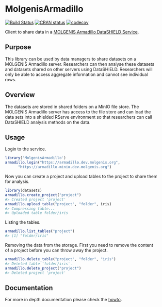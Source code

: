 MolgenisArmadillo
================

<!-- README.md is generated from README.Rmd. Please edit that file -->
<!-- badges: start -->

[![Build
Status](https://travis-ci.org/molgenis/molgenis-r-armadillo.svg?branch=master)](https://travis-ci.org/molgenis/molgenis-r-armadillo)
[![CRAN
status](https://www.r-pkg.org/badges/version/MolgenisArmadillo)](https://CRAN.R-project.org/package=MolgenisArmadillo)
[![codecov](https://codecov.io/gh/molgenis/molgenis-r-armadillo/branch/master/graph/badge.svg)](https://codecov.io/gh/molgenis/molgenis-r-armadillo)
<!-- badges: end -->

Client to share data in a [MOLGENIS Armadillo DataSHIELD
Service](https://github.com/molgenis/molgenis-service-armadillo/).

## Purpose

This library can be used by data managers to share datasets on a
MOLGENIS Armadillo server. Researchers can then analyse these datasets
and datasets shared on other servers using DataSHIELD. Researchers will
only be able to access aggregate information and cannot see individual
rows.

## Overview

The datasets are stored in shared folders on a MinIO file store. The
MOLGENIS Armadillo server has access to the file store and can load the
data sets into a shielded RServe environment so that researchers can
call DataSHIELD analysis methods on the data.

## Usage

Login to the service.

``` r
library('MolgenisArmadillo')
armadillo.login("https://armadillo.dev.molgenis.org",
      "https://armadillo-minio.dev.molgenis.org")
```

Now you can create a project and upload tables to the project to share
them for analysis.

``` r
library(datasets)
armadillo.create_project("project")
#> Created project 'project'
armadillo.upload_table("project", "folder", iris)
#> Compressing table...
#> Uploaded table folder/iris
```

Listing the tables.

``` r
armadillo.list_tables("project")
#> [1] "folder/iris"
```

Removing the data from the storage. First you need to remove the content
of a project before you can throw away the project.

``` r
armadillo.delete_table("project", "folder", "iris")
#> Deleted table 'folder/iris'.
armadillo.delete_project("project")
#> Deleted project 'project'
```

## Documentation

For more in depth documentation please check the
[howto](https://molgenis.github.io/molgenis-r-armadillo/articles/MolgenisArmadillo.html).
